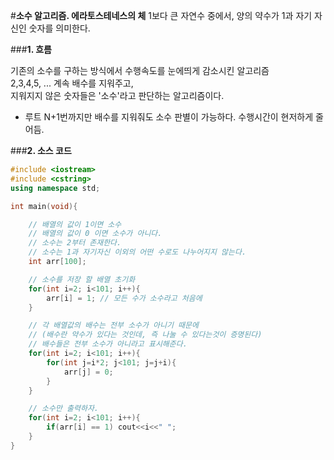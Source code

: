 #**소수 알고리즘. 에라토스테네스의 체**
1보다 큰 자연수 중에서, 양의 약수가 1과 자기 자신인 숫자를 의미한다.</br>

###**1. 흐름**

기존의 소수를 구하는 방식에서 수행속도를 눈에띄게 감소시킨 알고리즘</br>
2,3,4,5, ... 계속 배수를 지워주고,</br>
지워지지 않은 숫자들은 '소수'라고 판단하는 알고리즘이다.</br>

* 루트 N+1번까지만 배수를 지워줘도 소수 판별이 가능하다. 수행시간이 현저하게 줄어듬.<br>

###**2. 소스 코드**

```cpp
#include <iostream>
#include <cstring>
using namespace std;

int main(void){

    // 배열의 값이 1이면 소수
    // 배열의 값이 0 이면 소수가 아니다.
    // 소수는 2부터 존재한다.
    // 소수는 1과 자기자신 이외의 어떤 수로도 나누어지지 않는다.
    int arr[100];

    // 소수를 저장 할 배열 초기화
    for(int i=2; i<101; i++){
        arr[i] = 1; // 모든 수가 소수라고 처음에
    }

    // 각 배열값의 배수는 전부 소수가 아니기 때문에
    // (배수란 약수가 있다는 것인데, 즉 나눌 수 있다는것이 증명된다)
    // 배수들은 전부 소수가 아니라고 표시해준다.
    for(int i=2; i<101; i++){
        for(int j=i*2; j<101; j=j+i){
            arr[j] = 0;
        }
    }

    // 소수만 출력하자.
    for(int i=2; i<101; i++){
        if(arr[i] == 1) cout<<i<<" ";
    }
}
```
